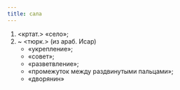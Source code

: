 ```yaml
---
title: сала
---
```


1. <кртат.> «село»;
2. ~ <тюрк.> (из араб. Исар)
    * «укрепление»;
    * «совет»;
    * «разветвление»;
    * «промежуток между раздвинутыми пальцами»;
    * «дворянин»
